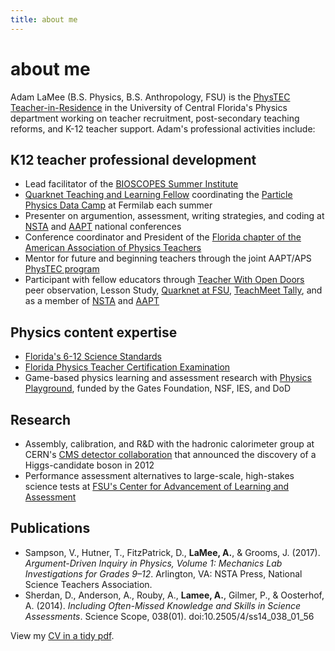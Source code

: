 ```yaml
---
title: about me
---
```


# about me  
Adam LaMee (B.S. Physics, B.S. Anthropology, FSU) is the [PhysTEC Teacher-in-Residence](https://sciences.ucf.edu/physics/phystec/) in the University of Central Florida's Physics department working on teacher recruitment, post-secondary teaching reforms, and K-12 teacher support. Adam's professional activities include:  
## K12 teacher professional development  
- Lead facilitator of the [BIOSCOPES Summer Institute](http://www.cpalms.org/stemlearn/stemlearn.aspx)  
- [Quarknet Teaching and Learning Fellow](https://quarknet.org/) coordinating the [Particle Physics Data Camp](https://quarknet.org/page/data-camp-description) at Fermilab each summer   
- Presenter on argumention, assessment, writing strategies, and coding at [NSTA](http://www.nsta.org) and [AAPT](http://www.aapt.org/) national conferences  
- Conference coordinator and President of the [Florida chapter of the American Association of Physics Teachers](http://flaapt.us/)  
- Mentor for future and beginning teachers through the joint AAPT/APS [PhysTEC program](https://www.phystec.org/)  
- Participant with fellow educators through [Teacher With Open Doors](http://tapestryeducatorinitiative.org/initiatives/twod/) peer observation, Lesson Study, [Quarknet at FSU](http://www.hep.fsu.edu/~wahl/Quarknet/), [TeachMeet Tally](http://tapestryeducatorinitiative.org/initiatives/teachmeettally/), and as a member of [NSTA](http://www.nsta.org) and [AAPT](http://www.aapt.org/)  

## Physics content expertise  
- [Florida's 6-12 Science Standards](http://www.cpalms.org/Public/)  
- [Florida Physics Teacher Certification Examination](http://www.fldoe.org/edcert/)  
- Game-based physics learning and assessment research with [Physics Playground](https://pluto.coe.fsu.edu/ppteam/), funded by the Gates Foundation, NSF, IES, and DoD  

## Research  
- Assembly, calibration, and R&D with the hadronic calorimeter group at CERN's [CMS detector collaboration](http://cms.web.cern.ch/) that announced the discovery of a Higgs-candidate boson in 2012
- Performance assessment alternatives to large-scale, high-stakes science tests at [FSU's Center for Advancement of Learning and Assessment](http://www.cala.fsu.edu/ies/)  

## Publications  
- Sampson, V., Hutner, T., FitzPatrick, D., **LaMee, A.**, & Grooms, J. (2017). *Argument-Driven Inquiry in Physics, Volume 1: Mechanics Lab Investigations for Grades 9–12*. Arlington, VA: NSTA Press, National Science Teachers Association.  
- Sherdan, D., Anderson, A., Rouby, A., **Lamee, A.**, Gilmer, P., & Oosterhof, A. (2014). *Including Often-Missed Knowledge and Skills in Science Assessments*. Science Scope, 038(01). doi:10.2505/4/ss14_038_01_56  

View my [CV in a tidy pdf](./LaMee_CV_web.pdf).
